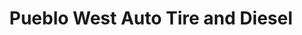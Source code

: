 ---
title: "Pueblo West Auto Tire and Diesel"
url: /pueblo-west/pueblo-west-auto-tire-and-diesel/
shop: car repair
---